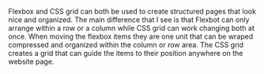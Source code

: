 Flexbox and CSS grid can both be used to create structured pages that look nice and organized. The main difference that I see is that Flexbot can only arrange within a row or a column while CSS grid can work changing both at once. When moving the flexbox items they are one unit that can be wraped compressed and organized within the column or row area. The CSS grid creates a grid that can guide the items to their position anywhere on the website page.